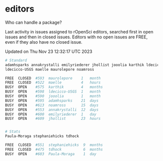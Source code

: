 # editors

Who can handle a package?

Last activity in issues assigned to rOpenSci editors, searched first in open
issues and then in closed issues. Editors with no open issues are FREE, even if
they also have no closed issue.


Updated on Thu Nov 23 12:32:17 UTC 2023

```bash
# Standard
adamhsparks annakrystalli emilyriederer jhollist jooolia karthik ldecicco
ldecicco-USGS maelle maurolepore noamross

FREE  CLOSED  #593  maurolepore    1   month
FREE  CLOSED  #522  maelle         4   hours
BUSY  OPEN    #575  karthik        4   months
BUSY  OPEN    #598  ldecicco-USGS  1   month
BUSY  OPEN    #590  jooolia        1   month
BUSY  OPEN    #595  adamhsparks    21  days
BUSY  OPEN    #613  noamross       15  days
BUSY  OPEN    #553  annakrystalli  12  days
BUSY  OPEN    #600  emilyriederer  1   day
BUSY  OPEN    #609  jhollist       23  hours


# Stats
Paula-Moraga stephaniehicks tdhock

FREE  CLOSED  #551  stephaniehicks  9  months
FREE  CLOSED  #475  tdhock          6  months
BUSY  OPEN    #603  Paula-Moraga    1  day
```
